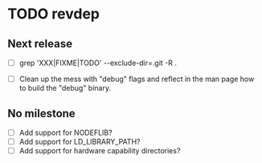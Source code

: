 TODO revdep
===========


Next release
------------
  - [ ] grep 'XXX\|FIXME\|TODO' --exclude-dir=.git  -R .
  - [ ] Clean up the mess with "debug" flags and reflect in the man page how to
        build the "debug" binary.


No milestone
------------
  - [ ] Add support for NODEFLIB?
  - [ ] Add support for LD_LIBRARY_PATH?
  - [ ] Add support for hardware capability directories?

